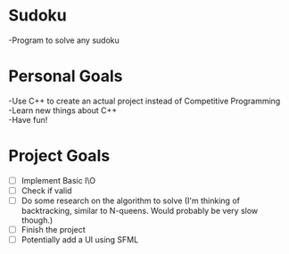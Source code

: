 # Sudoku
-Program to solve any sudoku

# Personal Goals
-Use C++ to create an actual project instead of Competitive Programming<br>
-Learn new things about C++<br>
-Have fun!<br>

# Project Goals
- [ ] Implement Basic I\O
- [ ] Check if valid
- [ ] Do some research on the algorithm to solve (I'm thinking of backtracking, similar to N-queens. Would probably be very slow though.)
- [ ] Finish the project
- [ ]  Potentially add a UI using SFML